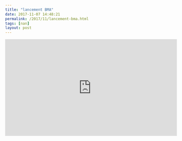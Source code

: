 ```yaml
---
title: "lancement BMA"
date: 2017-11-07 14:48:21
permalink: /2017/11/lancement-bma.html
tags: [nan]
layout: post
---
```


<iframe width="560" height="315" src="https://www.youtube.com/embed/9AUuocmDCCQ" frameborder="0" allowfullscreen></iframe>

